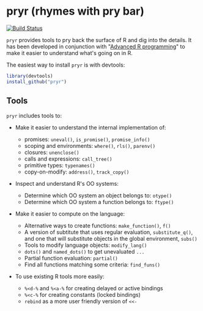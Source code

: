 # pryr (rhymes with pry bar)

[![Build Status](https://travis-ci.org/hadley/pryr.png?branch=master)](https://travis-ci.org/hadley/pryr)

`pryr` provides tools to pry back the surface of R and dig into the details. It
has been developed in conjunction with
"[Advanced R programming](https://github.com/hadley/devtools/wiki)" to make
it easier to understand what's going on in R.

The easiest way to install `pryr` is with devtools:

```R
library(devtools)
install_github("pryr")
```

## Tools

`pryr` includes tools to:

* Make it easier to understand the internal implementation of:

  * promises: `uneval()`, `is_promise()`, `promise_info()`
  * scoping and environments: `where()`, `rls()`, `parenv()`
  * closures: `unenclose()`
  * calls and expressions: `call_tree()`
  * primitive types: `typenames()`
  * copy-on-modify: `address()`, `track_copy()`

* Inspect and understand R's OO systems:

  * Determine which OO system an object belongs to: `otype()`
  * Determine which OO system a function belongs to: `ftype()`

* Make it easier to compute on the language:

  * Alternative ways to create functions: `make_function()`, `f()`
  * A version of subtitute that uses regular evaluation, `substitute_q()`, and
    one that will substitute objects in the global environment, `subs()`
  * Tools to modify language objects: `modify_lang()`
  * `dots()` and `named_dots()` to get unevaluated `...`
  * Partial function evaluation: `partial()`
  * Find all functions matching some criteria: `find_funs()`

* To use existing R tools more easily:

  * `%<d-%` and `%<a-%` for creating delayed or active bindings
  * `%<c-%` for creating constants (locked bindings)
  * `rebind` as a more user friendly version of `<<-`

